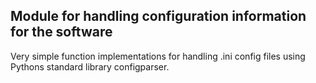 ## Module for handling configuration information for the software

Very simple function implementations for handling .ini config files using
Pythons standard library configparser.